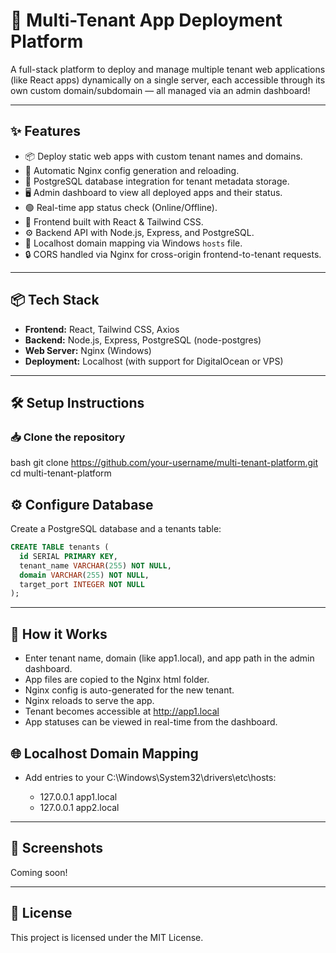# 🚀 Multi-Tenant App Deployment Platform

A full-stack platform to deploy and manage multiple tenant web applications (like React apps) dynamically on a single server, each accessible through its own custom domain/subdomain — all managed via an admin dashboard!

---

## ✨ Features

- 📦 Deploy static web apps with custom tenant names and domains.
- 📂 Automatic Nginx config generation and reloading.
- 💾 PostgreSQL database integration for tenant metadata storage.
- 🖥️ Admin dashboard to view all deployed apps and their status.
- 🟢 Real-time app status check (Online/Offline).
- 🎨 Frontend built with React & Tailwind CSS.
- ⚙️ Backend API with Node.js, Express, and PostgreSQL.
- 📡 Localhost domain mapping via Windows `hosts` file.
- 🔒 CORS handled via Nginx for cross-origin frontend-to-tenant requests.

---

## 📦 Tech Stack

- **Frontend:** React, Tailwind CSS, Axios
- **Backend:** Node.js, Express, PostgreSQL (node-postgres)
- **Web Server:** Nginx (Windows)
- **Deployment:** Localhost (with support for DigitalOcean or VPS)

---

## 🛠️ Setup Instructions

### 📥 Clone the repository

bash
git clone https://github.com/your-username/multi-tenant-platform.git
cd multi-tenant-platform

## ⚙️ Configure Database
Create a PostgreSQL database and a tenants table:

```sql
CREATE TABLE tenants (
  id SERIAL PRIMARY KEY,
  tenant_name VARCHAR(255) NOT NULL,
  domain VARCHAR(255) NOT NULL,
  target_port INTEGER NOT NULL
);
```
---

## 📖 How it Works
- Enter tenant name, domain (like app1.local), and app path in the admin dashboard.
- App files are copied to the Nginx html folder.
- Nginx config is auto-generated for the new tenant.
- Nginx reloads to serve the app.
- Tenant becomes accessible at http://app1.local
- App statuses can be viewed in real-time from the dashboard.

## 🌐 Localhost Domain Mapping

- Add entries to your C:\Windows\System32\drivers\etc\hosts: 

  - 127.0.0.1 app1.local
  - 127.0.0.1 app2.local

---

## 📸 Screenshots
Coming soon!

---

## 📜 License
This project is licensed under the MIT License.
